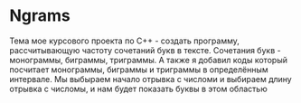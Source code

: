 # Ngrams

Тема мое курсового проекта по C++ - создать программу, рассчитывающую частоту сочетаний букв  в тексте.
Сочетания букв - монограммы, биграммы, триграммы.
      А также я добавил коды который посчитает монограммы, биграммы и триграммы в определённым интервале. Мы выбыраем начало отрывка с числоми и выбираем длину отрывка с числомы, и нам будет показать буквы в этом областью
